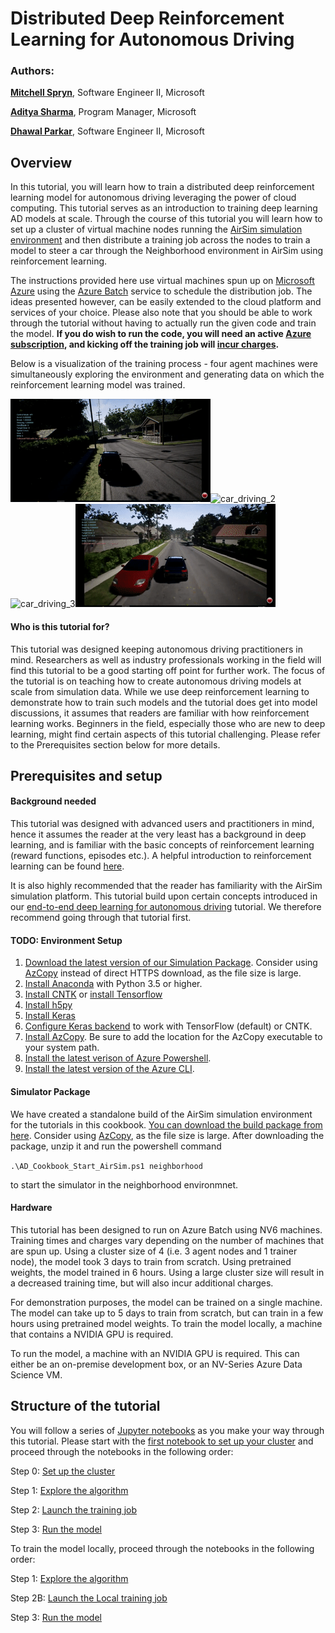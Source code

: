 # Distributed Deep Reinforcement Learning  for Autonomous Driving

### Authors:

**[Mitchell Spryn](https://www.linkedin.com/in/mitchell-spryn-57834545/)**, Software Engineer II, Microsoft

**[Aditya Sharma](https://www.linkedin.com/in/adityasharmacmu/)**, Program Manager, Microsoft

**[Dhawal Parkar](https://www.linkedin.com/in/dparkar/)**, Software Engineer II, Microsoft


## Overview

In this tutorial, you will learn how to train a distributed deep reinforcement learning model for autonomous driving leveraging the power of cloud computing. This tutorial serves as an introduction to training deep learning AD models at scale. Through the course of this tutorial you will learn how to set up a cluster of virtual machine nodes running the [AirSim simulation environment](https://github.com/Microsoft/AirSim) and then distribute a training job across the nodes to train a model to steer a car through the Neighborhood environment in AirSim using reinforcement learning. 

The instructions provided here use virtual machines spun up on [Microsoft Azure](https://azure.microsoft.com/en-us/) using the [Azure Batch](https://azure.microsoft.com/en-us/services/batch/) service to schedule the distribution job. The ideas presented however, can be easily extended to the cloud platform and services of your choice. Please also note that you should be able to work through the tutorial without having to actually run the given code and train the model. **If you do wish to run the code, you will need an active [Azure subscription](https://azure.microsoft.com/en-us/free/), and kicking off the training job will [incur charges](https://azure.microsoft.com/en-us/pricing/).** 

Below is a visualization of the training process - four agent machines were simultaneously exploring the environment and generating data on which the reinforcement learning model was trained.

![car_driving_1](car_driving_1.gif)![car_driving_2](car_driving_2.gif)
![car_driving_3](car_driving_3.gif)![car_driving_4](car_driving_4.gif)

#### Who is this tutorial for?

This tutorial was designed keeping autonomous driving practitioners in mind. Researchers as well as industry professionals working in the field will find this tutorial to be a good starting off point for further work. The focus of the tutorial is on teaching how to create autonomous driving models at scale from simulation data. While we use deep reinforcement learning to demonstrate how to train such models and the tutorial does get into model discussions, it assumes that readers are familiar with how reinforcement learning works. Beginners in the field, especially those who are new to deep learning, might find certain aspects of this tutorial challenging. Please refer to the Prerequisites section below for more details.

## Prerequisites and setup

#### Background needed

This tutorial was designed with advanced users and practitioners in mind, hence it assumes the reader at the very least has a background in deep learning, and is familiar with the basic concepts of reinforcement learning (reward functions, episodes etc.). A helpful introduction to reinforcement learning can be found [here](https://medium.freecodecamp.org/deep-reinforcement-learning-where-to-start-291fb0058c01).

It is also highly recommended that the reader has familiarity with the AirSim simulation platform. This tutorial build upon certain concepts introduced in our [end-to-end deep learning for autonomous driving](../AirSimE2EDeepLearning/README.md) tutorial. We therefore recommend going through that tutorial first.

#### TODO: Environment Setup

1. [Download the latest version of our Simulation Package](https://airsimtutorialdataset.blob.core.windows.net/e2edl/AD_Cookbook_AirSim.7z). Consider using [AzCopy](https://docs.microsoft.com/en-us/azure/storage/common/storage-use-azcopy) instead of direct HTTPS download, as the file size is large.
2. [Install Anaconda](https://conda.io/docs/user-guide/install/index.html) with Python 3.5 or higher.
3. [Install CNTK](https://docs.microsoft.com/en-us/cognitive-toolkit/Setup-CNTK-on-your-machine) or [install Tensorflow](https://www.tensorflow.org/install/install_windows)
4. [Install h5py](http://docs.h5py.org/en/latest/build.html)
5. [Install Keras](https://keras.io/#installation)
6. [Configure Keras backend](https://keras.io/backend/) to work with TensorFlow (default) or CNTK.
7. [Install AzCopy](https://docs.microsoft.com/en-us/azure/storage/common/storage-use-azcopy). Be sure to add the location for the AzCopy executable to your system path.
8. [Install the latest verison of Azure Powershell](https://docs.microsoft.com/en-us/powershell/azure/install-azurerm-ps?view=azurermps-5.3.0).
9. [Install the latest version of the Azure CLI](https://docs.microsoft.com/en-us/cli/azure/install-azure-cli?view=azure-cli-latest).

#### Simulator Package

We have created a standalone build of the AirSim simulation environment for the tutorials in this cookbook. [You can download the build package from here](https://airsimtutorialdataset.blob.core.windows.net/e2edl/AD_Cookbook_AirSim.7z). Consider using [AzCopy](https://docs.microsoft.com/en-us/azure/storage/common/storage-use-azcopy), as the file size is large. After downloading the package, unzip it and run the powershell command

`
.\AD_Cookbook_Start_AirSim.ps1 neighborhood
`

to start the simulator in the neighborhood environmnet.

#### Hardware

This tutorial has been designed to run on Azure Batch using NV6 machines. Training times and charges vary depending on the number of machines that are spun up. Using a cluster size of 4 (i.e. 3 agent nodes and 1 trainer node), the model took 3 days to train from scratch. Using pretrained weights, the model trained in 6 hours. Using a large cluster size will result in a decreased training time, but will also incur additional charges. 

For demonstration purposes, the model can be trained on a single machine. The model can take up to 5 days to train from scratch, but can train in a few hours using pretrained model weights. To train the model locally, a machine that contains a NVIDIA GPU is required.

To run the model, a machine with an NVIDIA GPU is required. This can either be an on-premise development box, or an NV-Series Azure Data Science VM. 

## Structure of the tutorial

You will follow a series of [Jupyter notebooks](https://jupyter-notebook.readthedocs.io/en/stable/index.html) as you make your way through this tutorial. Please start with the [first notebook to set up your cluster](SetupCluster.ipynb) and proceed through the notebooks in the following order:

Step 0: [Set up the cluster](SetupCluster.ipynb)

Step 1: [Explore the algorithm](ExploreAlgorithm.ipynb)

Step 2: [Launch the training job](LaunchTrainingJob.ipynb)

Step 3: [Run the model](RunModel.ipynb)

To train the model locally, proceed through the notebooks in the following order:

Step 1: [Explore the algorithm](ExploreAlgorithm.ipynb)

Step 2B: [Launch the Local training job](LaunchLocalTrainingJob.ipynb)

Step 3: [Run the model](RunModel.ipynb)
